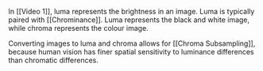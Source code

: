 In [[Video 1]], luma represents the brightness in an image. Luma is typically paired with [[Chrominance]]. Luma represents the black and white image, while chroma represents the colour image. 

Converting images to luma and chroma allows for [[Chroma Subsampling]], because human vision has finer spatial sensitivity to luminance differences than chromatic differences.